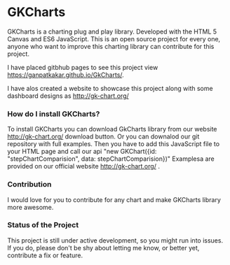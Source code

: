# GKCharts
GKCharts is a charting plug and play library. Developed with the HTML 5 Canvas and ES6 JavaScript.
This is an open source project for every one, anyone who want to improve this charting library can contribute for this project.

I have placed gitbhub pages to see this project view https://ganpatkakar.github.io/GkCharts/.

I have alos created a website to showcase this project along with some dashboard designs as http://gk-chart.org/


### How do I install GKCharts?
To install GKCharts you can download GkCharts library from our website http://gk-chart.org/ download button.
Or you can downalod our git repository with full examples.
Then you have to add this JavaScript file to your HTML page and call our api
"new GKChart({id: "stepChartComparision", data: stepChartComparision})"
Examplesa are provided on our official website http://gk-chart.org/ .


### Contribution
I would love for you to contribute for any chart and make GKCharts library more awesome.


### Status of the Project
This project is still under active development, so you might run into issues. If you do, please don't be shy about letting me know, or better yet, contribute a fix or feature.
